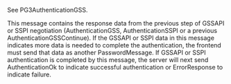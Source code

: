 See PG3AuthenticationGSS.

This message contains the response data from the previous step of GSSAPI or SSPI negotiation (AuthenticationGSS, AuthenticationSSPI or a previous AuthenticationGSSContinue). If the GSSAPI or SSPI data in this message indicates more data is needed to complete the authentication, the frontend must send that data as another PasswordMessage. If GSSAPI or SSPI authentication is completed by this message, the server will next send AuthenticationOk to indicate successful authentication or ErrorResponse to indicate failure.
